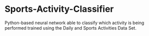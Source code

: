 # Sports-Activity-Classifier
Python-based neural network able to classify which activity is being performed trained using the Daily and Sports Activities Data Set. 
